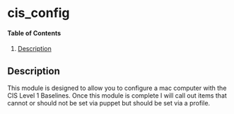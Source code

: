 # cis_config


#### Table of Contents

1. [Description](#description)

## Description

This module is designed to allow you to configure a mac computer with the CIS Level 1 Baselines. Once this module is complete I will call out items that cannot or should not be set via puppet but should be set via a profile.
